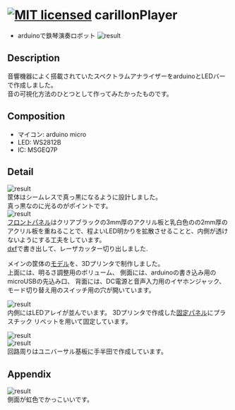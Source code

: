 [![MIT licensed](https://img.shields.io/badge/license-MIT-blue.svg)](LICENSE)
carillonPlayer
====
* arduinoで鉄琴演奏ロボット 
![result](https://github.com/chakio/spectrumAnalyzer/blob/master/media/spectrumAnalyzer.gif) 
## Description
音響機器によく搭載されていたスペクトラムアナライザーをarduinoとLEDバーで作成しました。  
音の可視化方法のひとつとして作ってみたかったものです。
## Composition
* マイコン: arduino micro
* LED: WS2812B
* IC: MSGEQ7P
## Detail
![result](https://github.com/chakio/spectrumAnalyzer/blob/master/media/IMG_9826.JPG)  
筐体はシームレスで真っ黒になるように設計しました。  
真っ黒なのに光るのがポイントです。  
![result](https://github.com/chakio/spectrumAnalyzer/blob/master/media/IMG_9836.JPG)  
[フロントパネル](https://github.com/chakio/spectrumAnalyzer/blob/master/model/frontPanel.stl)はクリアブラックの3mm厚のアクリル板と乳白色のの2mm厚のアクリル板を重ねることで、程よいLED明かりを拡散させることと、内側が透けないようにする工夫をしています。  
[dxf](https://github.com/chakio/spectrumAnalyzer/blob/master/model/frontPanel.dxf)で書き出して、レーザカッター切り出しました.  

メインの筐体の[モデル](https://github.com/chakio/spectrumAnalyzer/blob/master/model/body.stl)を、3Dプリンタで制作しました。  
上面には、明るさ調整用のボリューム、
側面には、arduinoの書き込み用のmicroUSBの先込み口、
背面には、DC電源と音声入力用のイヤホンジャック、モード切り替え用のスイッチ用の穴が開いています。

![result](https://github.com/chakio/spectrumAnalyzer/blob/master/media/IMG_9833.JPG)   
内側にはLEDアレイが並んでいます。
3Dプリンタで作成した[固定パネル](https://github.com/chakio/spectrumAnalyzer/blob/master/model/ledHolder.stl)にプラスチック
リベットを用いて固定しています。  

![result](https://github.com/chakio/spectrumAnalyzer/blob/master/media/IMG_9834.JPG)   
![result](https://github.com/chakio/spectrumAnalyzer/blob/master/media/IMG_9835.JPG)   
回路周りはユニバーサル基板に手半田で作成しています。

## Appendix
![result](https://github.com/chakio/spectrumAnalyzer/blob/master/media/IMG_9829.JPG)   
側面が虹色でかっこいいです。
